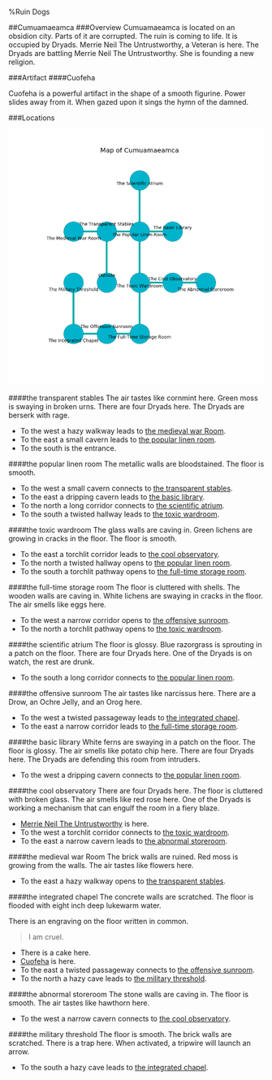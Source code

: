 %Ruin Dogs

##Cumuamaeamca
###Overview
Cumuamaeamca is located on an obsidion city. Parts of it are corrupted. The ruin is coming to life. It is occupied by Dryads. <a name="Merrie-Neil-The-Untrustworthy"></a>Merrie Neil The Untrustworthy, a Veteran is here. The Dryads are battling Merrie Neil The Untrustworthy. She  is founding a new religion. 



###Artifact
####<a name="Cuofeha"></a>Cuofeha


Cuofeha is a powerful artifact in the shape of a smooth figurine. Power slides away from it. When gazed upon it sings the hymn of the damned. 





###Locations


![](../v2/images/Cumuamaeamca.png)

####<a name="the-transparent-stables"></a>the transparent stables
The air tastes like cornmint here. Green moss is swaying in broken urns. There are four Dryads here. The Dryads are berserk with rage. 



* To the west a hazy walkway leads to [the medieval war Room](#the-medieval-war-Room).
* To the east a small cavern leads to [the popular linen room](#the-popular-linen-room).
* To the south is the entrance.


####<a name="the-popular-linen-room"></a>the popular linen room
The metallic walls are bloodstained. The floor is smooth. 



* To the west a small cavern connects to [the transparent stables](#the-transparent-stables).
* To the east a dripping cavern leads to [the basic library](#the-basic-library).
* To the north a long corridor connects to [the scientific atrium](#the-scientific-atrium).
* To the south a twisted hallway leads to [the toxic wardroom](#the-toxic-wardroom).


####<a name="the-toxic-wardroom"></a>the toxic wardroom
The glass walls are caving in. Green lichens are growing in cracks in the floor. The floor is smooth. 



* To the east a torchlit corridor leads to [the cool observatory](#the-cool-observatory).
* To the north a twisted hallway opens to [the popular linen room](#the-popular-linen-room).
* To the south a torchlit pathway opens to [the full-time storage room](#the-full-time-storage-room).


####<a name="the-full-time-storage-room"></a>the full-time storage room
The floor is cluttered with shells. The wooden walls are caving in. White lichens are swaying in cracks in the floor. The air smells like eggs here. 



* To the west a narrow corridor opens to [the offensive sunroom](#the-offensive-sunroom).
* To the north a torchlit pathway opens to [the toxic wardroom](#the-toxic-wardroom).


####<a name="the-scientific-atrium"></a>the scientific atrium
The floor is glossy. Blue razorgrass is sprouting in a patch on the floor. There are four Dryads here. One of the Dryads is on watch, the rest are drunk. 



* To the south a long corridor connects to [the popular linen room](#the-popular-linen-room).


####<a name="the-offensive-sunroom"></a>the offensive sunroom
The air tastes like narcissus here. There are a Drow, an Ochre Jelly, and an Orog here. 



* To the west a twisted passageway leads to [the integrated chapel](#the-integrated-chapel).
* To the east a narrow corridor leads to [the full-time storage room](#the-full-time-storage-room).


####<a name="the-basic-library"></a>the basic library
White ferns are swaying in a patch on the floor. The floor is glossy. The air smells like potato chip here. There are four Dryads here. The Dryads are defending this room from intruders. 



* To the west a dripping cavern connects to [the popular linen room](#the-popular-linen-room).


####<a name="the-cool-observatory"></a>the cool observatory
There are four Dryads here. The floor is cluttered with broken glass. The air smells like red rose here. One of the Dryads is working a mechanism that can engulf the room in a fiery blaze. 



* [Merrie Neil The Untrustworthy](#Merrie-Neil-The-Untrustworthy) is here.
* To the west a torchlit corridor connects to [the toxic wardroom](#the-toxic-wardroom).
* To the east a narrow cavern leads to [the abnormal storeroom](#the-abnormal-storeroom).


####<a name="the-medieval-war-Room"></a>the medieval war Room
The brick walls are ruined. Red moss is growing from the walls. The air tastes like flowers here. 



* To the east a hazy walkway opens to [the transparent stables](#the-transparent-stables).


####<a name="the-integrated-chapel"></a>the integrated chapel
The concrete walls are scratched. The floor is flooded with eight inch deep lukewarm water. 

There is an engraving on the floor written in common. 

> I am cruel.
>


* There is a cake here.
* [Cuofeha](#Cuofeha) is here.
* To the east a twisted passageway connects to [the offensive sunroom](#the-offensive-sunroom).
* To the north a hazy cave leads to [the military threshold](#the-military-threshold).


####<a name="the-abnormal-storeroom"></a>the abnormal storeroom
The stone walls are caving in. The floor is smooth. The air tastes like hawthorn here. 



* To the west a narrow cavern connects to [the cool observatory](#the-cool-observatory).


####<a name="the-military-threshold"></a>the military threshold
The floor is smooth. The brick walls are scratched. There is a trap here. When activated, a tripwire will launch an arrow. 



* To the south a hazy cave leads to [the integrated chapel](#the-integrated-chapel).


